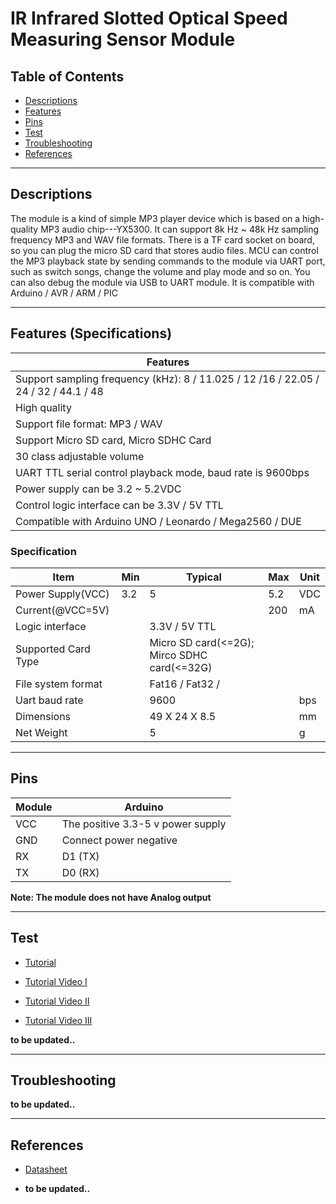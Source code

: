# IR Infrared Slotted Optical Speed Measuring Sensor Module

## Table of Contents

-   [Descriptions](#descriptions)
-   [Features](#features)
-   [Pins](#pins)
-   [Test](#test-code)
-   [Troubleshooting](#troubleshooting)
-   [References](#references)

---

## Descriptions

The module is a kind of simple MP3 player device which is based on a high-quality MP3 audio
chip---YX5300. It can support 8k Hz ~ 48k Hz sampling frequency MP3 and WAV file formats.
There is a TF card socket on board, so you can plug the micro SD card that stores audio files. MCU
can control the MP3 playback state by sending commands to the module via UART port, such as
switch songs, change the volume and play mode and so on. You can also debug the module via USB
to UART module. It is compatible with Arduino / AVR / ARM / PIC

---

## Features (Specifications)

| Features                                                                            |
| ----------------------------------------------------------------------------------- |
| Support sampling frequency (kHz): 8 / 11.025 / 12 /16 / 22.05 / 24 / 32 / 44.1 / 48 |
| High quality                                                                        |
| Support file format: MP3 / WAV                                                      |
| Support Micro SD card, Micro SDHC Card                                              |
| 30 class adjustable volume                                                          |
| UART TTL serial control playback mode, baud rate is 9600bps                         |
| Power supply can be 3.2 ~ 5.2VDC                                                    |
| Control logic interface can be 3.3V / 5V TTL                                        |
| Compatible with Arduino UNO / Leonardo / Mega2560 / DUE                             |

### Specification

| Item                | Min | Typical                                     | Max | Unit |
| ------------------- | --- | ------------------------------------------- | --- | ---- |
| Power Supply(VCC)   | 3.2 | 5                                           | 5.2 | VDC  |
| Current(@VCC=5V)    |     |                                             | 200 | mA   |
| Logic interface     |     | 3.3V / 5V TTL                               |     |      |
| Supported Card Type |     | Micro SD card(<=2G); Mirco SDHC card(<=32G) |     |      |
| File system format  |     | Fat16 / Fat32 /                             |     |      |
| Uart baud rate      |     | 9600                                        |     | bps  |
| Dimensions          |     | 49 X 24 X 8.5                               |     | mm   |
| Net Weight          |     | 5                                           |     | g    |

---

## Pins

| Module | Arduino                           |
| ------ | --------------------------------- |
| VCC    | The positive 3.3-5 v power supply |
| GND    | Connect power negative            |
| RX     | D1 (TX)                           |
| TX     | D0 (RX)                           |

**Note: The module does not have Analog output**

---

## Test

-   [Tutorial](https://www.hackster.io/javier-munoz-saez/arduino-mp3-player-catalex-2effef)

-   [Tutorial Video I](https://youtu.be/D9rsBf1b3CM)
-   [Tutorial Video II](https://youtu.be/-NfLxryxWZM)
-   [Tutorial Video III](https://youtu.be/HSLKefx1VK4)

**to be updated..**

---

## Troubleshooting

**to be updated..**

---

## References

-   [Datasheet](https://bit.ly/3dgDjn5)

-   **to be updated..**
